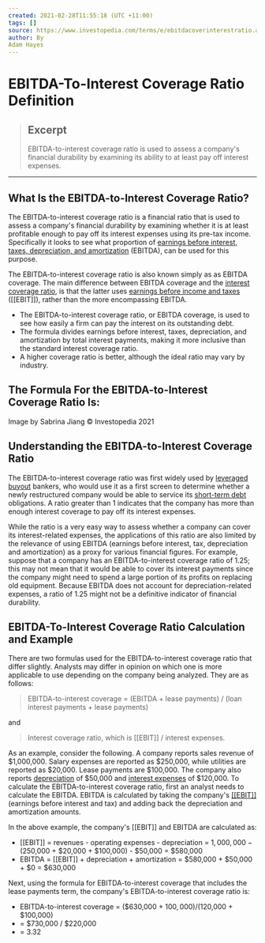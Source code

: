 ```yaml
---
created: 2021-02-28T11:55:18 (UTC +11:00)
tags: []
source: https://www.investopedia.com/terms/e/ebitdacoverinterestratio.asp
author: By
Adam Hayes
---
```


# EBITDA-To-Interest Coverage Ratio Definition

> ## Excerpt
> EBITDA-to-interest coverage ratio is used to assess a company's financial durability by examining its ability to at least pay off interest expenses.

---
## What Is the EBITDA-to-Interest Coverage Ratio?

The EBITDA-to-interest coverage ratio is a financial ratio that is used to assess a company's financial durability by examining whether it is at least profitable enough to pay off its interest expenses using its pre-tax income. Specifically it looks to see what proportion of [earnings before interest, taxes, depreciation, and amortization](https://www.investopedia.com/terms/e/ebitda.asp) (EBITDA), can be used for this purpose.

The EBITDA-to-interest coverage ratio is also known simply as as EBITDA coverage. The main difference between EBITDA coverage and the [interest coverage ratio](https://www.investopedia.com/terms/i/interestcoverageratio.asp), is that the latter uses [earnings before income and taxes](https://www.investopedia.com/terms/e/ebit.asp) ([[EBIT]]), rather than the more encompassing EBITDA.

-   The EBITDA-to-interest coverage ratio, or EBITDA coverage, is used to see how easily a firm can pay the interest on its outstanding debt.
-   The formula divides earnings before interest, taxes, depreciation, and amortization by total interest payments, making it more inclusive than the standard interest coverage ratio.
-   A higher coverage ratio is better, although the ideal ratio may vary by industry.

## The Formula For the EBITDA-to-Interest Coverage Ratio Is:

Image by Sabrina Jiang © Investopedia 2021

## Understanding the EBITDA-to-Interest Coverage Ratio

The EBITDA-to-interest coverage ratio was first widely used by [leveraged buyout](https://www.investopedia.com/terms/l/leveragedbuyout.asp) bankers, who would use it as a first screen to determine whether a newly restructured company would be able to service its [short-term debt](https://www.investopedia.com/terms/s/shorttermdebt.asp) obligations. A ratio greater than 1 indicates that the company has more than enough interest coverage to pay off its interest expenses.

While the ratio is a very easy way to assess whether a company can cover its interest-related expenses, the applications of this ratio are also limited by the relevance of using EBITDA (earnings before interest, tax, depreciation and amortization) as a proxy for various financial figures. For example, suppose that a company has an EBITDA-to-interest coverage ratio of 1.25; this may not mean that it would be able to cover its interest payments since the company might need to spend a large portion of its profits on replacing old equipment. Because EBITDA does not account for depreciation-related expenses, a ratio of 1.25 might not be a definitive indicator of financial durability.

## EBITDA-To-Interest Coverage Ratio Calculation and Example

There are two formulas used for the EBITDA-to-interest coverage ratio that differ slightly. Analysts may differ in opinion on which one is more applicable to use depending on the company being analyzed. They are as follows:

> EBITDA-to-interest coverage = (EBITDA + lease payments) / (loan interest payments + lease payments)

and

> Interest coverage ratio, which is [[EBIT]] / interest expenses.

As an example, consider the following. A company reports sales revenue of $1,000,000. Salary expenses are reported as $250,000, while utilities are reported as $20,000. Lease payments are $100,000. The company also reports [depreciation](https://www.investopedia.com/terms/d/depreciation.asp) of $50,000 and [interest expenses](https://www.investopedia.com/terms/i/interestexpense.asp) of $120,000. To calculate the EBITDA-to-interest coverage ratio, first an analyst needs to calculate the EBITDA. EBITDA is calculated by taking the company's [[[EBIT]]](https://www.investopedia.com/terms/e/ebit.asp) (earnings before interest and tax) and adding back the depreciation and amortization amounts.

In the above example, the company's [[EBIT]] and EBITDA are calculated as:

-   [[EBIT]] = revenues - operating expenses - depreciation = $1,000,000 - ($250,000 + $20,000 + $100,000) - $50,000 = $580,000
-   EBITDA = [[EBIT]] + depreciation + amortization = $580,000 + $50,000 + $0 = $630,000

Next, using the formula for EBITDA-to-interest coverage that includes the lease payments term, the company's EBITDA-to-interest coverage ratio is:

-   EBITDA-to-interest coverage = ($630,000 + $100,000) / ($120,000 + $100,000)
-   \= $730,000 / $220,000
-   \= 3.32
